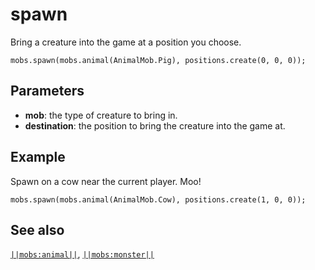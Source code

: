 # spawn

Bring a creature into the game at a position you choose.

```sig
mobs.spawn(mobs.animal(AnimalMob.Pig), positions.create(0, 0, 0));
```

## Parameters

* **mob**: the type of creature to bring in.
* **destination**: the position to bring the creature into the game at.

## Example

Spawn on a cow near the current player. Moo!

```blocks
mobs.spawn(mobs.animal(AnimalMob.Cow), positions.create(1, 0, 0));
```

## See also

[`||mobs:animal||`](/reference/mobs/animal), [`||mobs:monster||`](/reference/mobs/monster)